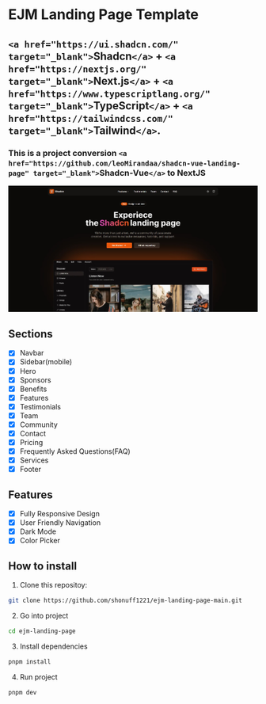 # EJM Landing Page Template

## `<a href="https://ui.shadcn.com/" target="_blank">`Shadcn`</a>` + `<a href="https://nextjs.org/" target="_blank">`Next.js`</a>` + `<a href="https://www.typescriptlang.org/" target="_blank">`TypeScript`</a>` + `<a href="https://tailwindcss.com/" target="_blank">`Tailwind`</a>`.

### This is a project conversion `<a href="https://github.com/leoMirandaa/shadcn-vue-landing-page" target="_blank">`Shadcn-Vue`</a>` to NextJS

![Alt text](./public/demo-img.jpg)

## Sections

- [X] Navbar
- [X] Sidebar(mobile)
- [X] Hero
- [X] Sponsors
- [X] Benefits
- [X] Features
- [X] Testimonials
- [X] Team
- [X] Community
- [X] Contact
- [X] Pricing
- [X] Frequently Asked Questions(FAQ)
- [X] Services
- [X] Footer

## Features

- [X] Fully Responsive Design
- [X] User Friendly Navigation
- [X] Dark Mode
- [X] Color Picker

## How to install

1. Clone this repositoy:

```bash
git clone https://github.com/shonuff1221/ejm-landing-page-main.git
```

2. Go into project

```bash
cd ejm-landing-page
```

3. Install dependencies

```bash
pnpm install
```

4. Run project

```bash
pnpm dev
```
